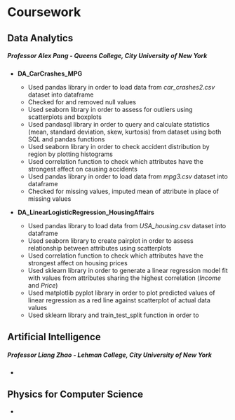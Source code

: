 # Coursework

## Data Analytics 
##### Professor Alex Pang - Queens College, City University of New York
- **DA_CarCrashes_MPG**
  - Used pandas library in order to load data from *car_crashes2.csv* dataset into dataframe
  - Checked for and removed null values
  - Used seaborn library in order to assess for outliers using scatterplots and boxplots
  - Used pandasql library in order to query and calculate statistics (mean, standard deviation, skew, kurtosis) from dataset using both SQL and pandas functions
  - Used seaborn library in order to check accident distribution by region by plotting histograms
  - Used correlation function to check which attributes have the strongest affect on causing accidents
  - Used pandas library in order to load data from *mpg3.csv* dataset into dataframe
  - Checked for missing values, imputed mean of attribute in place of missing values
  
- **DA_LinearLogisticRegression_HousingAffairs**
  - Used pandas library to load data from *USA_housing.csv* dataset into dataframe
  - Used seaborn library to create pairplot in order to assess relationship between attributes using scatterplots
  - Used correlation function to check which attributes have the strongest affect on housing prices
  - Used sklearn library in order to generate a linear regression model fit with values from attributes sharing the highest correlation (*Income* and *Price*)
  - Used matplotlib pyplot library in order to plot predicted values of linear regression as a red line against scatterplot of actual data values
  - Used sklearn library and train_test_split function in order to 
  
## Artificial Intelligence
##### Professor Liang Zhao - Lehman College, City University of New York
-
## Physics for Computer Science
-
